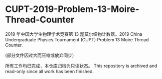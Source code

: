 # CUPT-2019-Problem-13-Moire-Thread-Counter
2019 年中国大学生物理学术竞赛第 13 题莫尔织物计数器。2019 China Undergraduate Physics Tournament (CUPT) Problem 13 Moire Thread Counter.

(部分文件因过大而压缩或放弃同步)

所有工作均已完成，本仓库归档为只读状态。 This repository is archived and read-only since all work has been finished.
